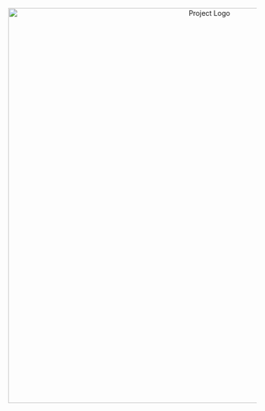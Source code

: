 <p align="center">
  <img src="https://graph.org/file/3251f328c9e86acfe6f17-8633c4631c5c9c9e01.jpg" alt="Project Logo" width="800">
</p>
